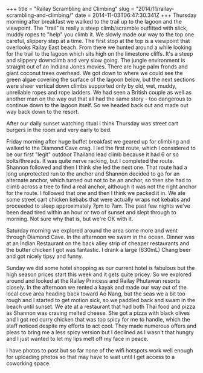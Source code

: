 +++
title = "Railay Scrambling and Climbing"
slug = "2014/11/railay-scrambling-and-climbing/"
date = 2014-11-03T06:47:30.341Z
+++
Thursday morning after breakfast we walked to the trail up to the lagoon and the viewpoint. The "trail" is really a steep climb/scramble outfitted with slick, muddy ropes to "help" you climb it. We slowly made our way to the top one careful, slippery step at a time. The first stop at the top is a viewpoint that overlooks Railay East beach. From there we hunted around a while looking for the trail to the lagoon which sits high on the limestone cliffs. It's a steep and slippery downclimb and very slow going. The jungle environment is straight out of an Indiana Jones movies. There are huge palm fronds and giant coconut trees overhead. We got down to where we could see the green algae covering the surface of the lagoon below, but the next sections were sheer vertical down climbs supported only by old, wet, muddy, unreliable ropes and rope ladders. We had seen a British couple as well as another man on the way out that all had the same story - too dangerous to continue down to the lagoon itself. So we headed back out and made out way back down to the resort.

After our daily sunset watching ritual I think Thursday was street cart burgers in the room and very early to bed.

Friday morning after huge buffet breakfast we geared up for climbing and walked to the Diamond Cave crag. I led the first route, which I considered to be our first "legit" outdoor Thailand lead climb because it had 6 or so bolts/threads. It was quite nerve racking, but I completed the route. Shannon followed and then I think she led the next one. That route had a long unprotected run to the anchor and Shannon decided to go for an alternate anchor, which turned out not to be an anchor, so then she had to climb across a tree to find a real anchor, although it was not the right anchor for the route. I followed that one and then I think we packed it in. We ate some street cart chicken kebabs that were actually wraps not kebabs and proceeded to sleep approximately 7pm to 7am. The past few nights we've been dead tired within an hour or two of sunset and slept through to morning. Not sure why that is, but we're OK with it.

Saturday morning we explored around the area some more and went through Diamond Cave. In the afternoon we swam in the ocean. Dinner was at an Indian Restaurant on the back alley strip of cheaper restaurants and the butter chicken I got was fantastic. I drank a large (630mL) Chang beer and got nicely tipsy and funny.

Sunday we did some hotel shopping as our current hotel is fabulous but the high season prices start this week and it gets quite pricey. So we explored around and looked at the Railay Princess and Railay Phutawan resorts closely. In the afternoon we rented a kayak and made our way out of the local cove area heading back toward Ao Nang, but the seas we a bit too rough and I started to get motion sick, so we paddled back and swam  in the beach until sunset. We ate at a restaurant that had both Thai food and pizza as Shannon was craving melted cheese. She got a pizza with black olives and I got red curry chicken that was too spicy for me to handle, which the staff noticed despite my efforts to act cool. They made numerous offers and pleas to bring me a less spicy version but I declined as I wasn't that hungry and I just wanted to let my lips melt off my face in peace.

I have photos to post but so far none of the wifi hotspots work well enough for uploading photos so that may have to wait until I get access to a coworking space.
